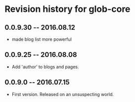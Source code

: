 # Revision history for glob-core

## 0.0.9.30 -- 2016.08.12

* made blog list more powerful

## 0.0.9.25 -- 2016.08.08

* Add 'author' to blogs and pages.

## 0.0.9.0  -- 2016.07.15

* First version. Released on an unsuspecting world.
